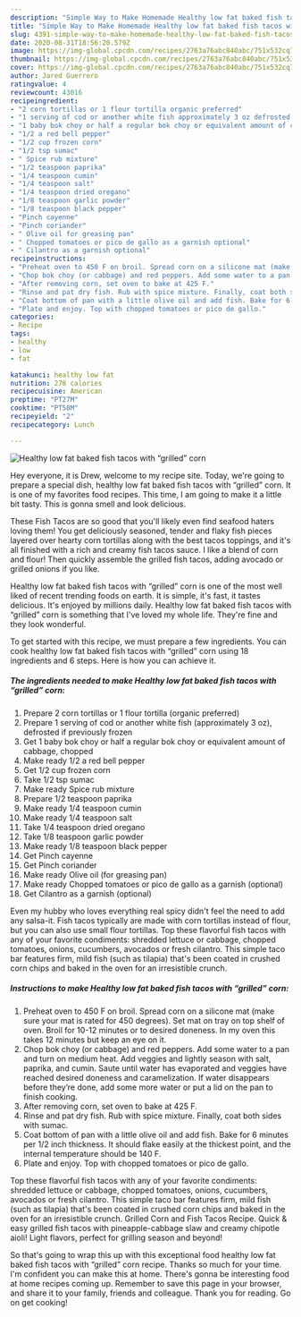 ```yaml
---
description: "Simple Way to Make Homemade Healthy low fat baked fish tacos with “grilled” corn"
title: "Simple Way to Make Homemade Healthy low fat baked fish tacos with “grilled” corn"
slug: 4391-simple-way-to-make-homemade-healthy-low-fat-baked-fish-tacos-with-grilled-corn
date: 2020-08-31T18:56:20.579Z
image: https://img-global.cpcdn.com/recipes/2763a76abc840abc/751x532cq70/healthy-low-fat-baked-fish-tacos-with-grilled-corn-recipe-main-photo.jpg
thumbnail: https://img-global.cpcdn.com/recipes/2763a76abc840abc/751x532cq70/healthy-low-fat-baked-fish-tacos-with-grilled-corn-recipe-main-photo.jpg
cover: https://img-global.cpcdn.com/recipes/2763a76abc840abc/751x532cq70/healthy-low-fat-baked-fish-tacos-with-grilled-corn-recipe-main-photo.jpg
author: Jared Guerrero
ratingvalue: 4
reviewcount: 43016
recipeingredient:
- "2 corn tortillas or 1 flour tortilla organic preferred"
- "1 serving of cod or another white fish approximately 3 oz defrosted if previously frozen"
- "1 baby bok choy or half a regular bok choy or equivalent amount of cabbage chopped"
- "1/2 a red bell pepper"
- "1/2 cup frozen corn"
- "1/2 tsp sumac"
- " Spice rub mixture"
- "1/2 teaspoon paprika"
- "1/4 teaspoon cumin"
- "1/4 teaspoon salt"
- "1/4 teaspoon dried oregano"
- "1/8 teaspoon garlic powder"
- "1/8 teaspoon black pepper"
- "Pinch cayenne"
- "Pinch coriander"
- " Olive oil for greasing pan"
- " Chopped tomatoes or pico de gallo as a garnish optional"
- " Cilantro as a garnish optional"
recipeinstructions:
- "Preheat oven to 450 F on broil. Spread corn on a silicone mat (make sure your mat is rated for 450 degrees). Set mat on tray on top shelf of oven. Broil for 10-12 minutes or to desired doneness. In my oven this takes 12 minutes but keep an eye on it."
- "Chop bok choy (or cabbage) and red peppers. Add some water to a pan and turn on medium heat. Add veggies and lightly season with salt, paprika, and cumin. Saute until water has evaporated and veggies have reached desired doneness and caramelization. If water disappears before they’re done, add some more water or put a lid on the pan to finish cooking."
- "After removing corn, set oven to bake at 425 F."
- "Rinse and pat dry fish. Rub with spice mixture. Finally, coat both sides with sumac."
- "Coat bottom of pan with a little olive oil and add fish. Bake for 6 minutes per 1/2 inch thickness. It should flake easily at the thickest point, and the internal temperature should be 140 F."
- "Plate and enjoy. Top with chopped tomatoes or pico de gallo."
categories:
- Recipe
tags:
- healthy
- low
- fat

katakunci: healthy low fat 
nutrition: 278 calories
recipecuisine: American
preptime: "PT27M"
cooktime: "PT58M"
recipeyield: "2"
recipecategory: Lunch

---
```



![Healthy low fat baked fish tacos with “grilled” corn](https://img-global.cpcdn.com/recipes/2763a76abc840abc/751x532cq70/healthy-low-fat-baked-fish-tacos-with-grilled-corn-recipe-main-photo.jpg)

Hey everyone, it is Drew, welcome to my recipe site. Today, we're going to prepare a special dish, healthy low fat baked fish tacos with “grilled” corn. It is one of my favorites food recipes. This time, I am going to make it a little bit tasty. This is gonna smell and look delicious.

These Fish Tacos are so good that you&#39;ll likely even find seafood haters loving them! You get deliciously seasoned, tender and flaky fish pieces layered over hearty corn tortillas along with the best tacos toppings, and it&#39;s all finished with a rich and creamy fish tacos sauce. I like a blend of corn and flour! Then quickly assemble the grilled fish tacos, adding avocado or grilled onions if you like.

Healthy low fat baked fish tacos with “grilled” corn is one of the most well liked of recent trending foods on earth. It is simple, it's fast, it tastes delicious. It's enjoyed by millions daily. Healthy low fat baked fish tacos with “grilled” corn is something that I've loved my whole life. They're fine and they look wonderful.


To get started with this recipe, we must prepare a few ingredients. You can cook healthy low fat baked fish tacos with “grilled” corn using 18 ingredients and 6 steps. Here is how you can achieve it.

<!--inarticleads1-->

##### The ingredients needed to make Healthy low fat baked fish tacos with “grilled” corn:

1. Prepare 2 corn tortillas or 1 flour tortilla (organic preferred)
1. Prepare 1 serving of cod or another white fish (approximately 3 oz), defrosted if previously frozen
1. Get 1 baby bok choy or half a regular bok choy or equivalent amount of cabbage, chopped
1. Make ready 1/2 a red bell pepper
1. Get 1/2 cup frozen corn
1. Take 1/2 tsp sumac
1. Make ready  Spice rub mixture
1. Prepare 1/2 teaspoon paprika
1. Make ready 1/4 teaspoon cumin
1. Make ready 1/4 teaspoon salt
1. Take 1/4 teaspoon dried oregano
1. Take 1/8 teaspoon garlic powder
1. Make ready 1/8 teaspoon black pepper
1. Get Pinch cayenne
1. Get Pinch coriander
1. Make ready  Olive oil (for greasing pan)
1. Make ready  Chopped tomatoes or pico de gallo as a garnish (optional)
1. Get  Cilantro as a garnish (optional)


Even my hubby who loves everything real spicy didn&#39;t feel the need to add any salsa-it. Fish tacos typically are made with corn tortillas instead of flour, but you can also use small flour tortillas. Top these flavorful fish tacos with any of your favorite condiments: shredded lettuce or cabbage, chopped tomatoes, onions, cucumbers, avocados or fresh cilantro. This simple taco bar features firm, mild fish (such as tilapia) that&#39;s been coated in crushed corn chips and baked in the oven for an irresistible crunch. 

<!--inarticleads2-->

##### Instructions to make Healthy low fat baked fish tacos with “grilled” corn:

1. Preheat oven to 450 F on broil. Spread corn on a silicone mat (make sure your mat is rated for 450 degrees). Set mat on tray on top shelf of oven. Broil for 10-12 minutes or to desired doneness. In my oven this takes 12 minutes but keep an eye on it.
1. Chop bok choy (or cabbage) and red peppers. Add some water to a pan and turn on medium heat. Add veggies and lightly season with salt, paprika, and cumin. Saute until water has evaporated and veggies have reached desired doneness and caramelization. If water disappears before they’re done, add some more water or put a lid on the pan to finish cooking.
1. After removing corn, set oven to bake at 425 F.
1. Rinse and pat dry fish. Rub with spice mixture. Finally, coat both sides with sumac.
1. Coat bottom of pan with a little olive oil and add fish. Bake for 6 minutes per 1/2 inch thickness. It should flake easily at the thickest point, and the internal temperature should be 140 F.
1. Plate and enjoy. Top with chopped tomatoes or pico de gallo.


Top these flavorful fish tacos with any of your favorite condiments: shredded lettuce or cabbage, chopped tomatoes, onions, cucumbers, avocados or fresh cilantro. This simple taco bar features firm, mild fish (such as tilapia) that&#39;s been coated in crushed corn chips and baked in the oven for an irresistible crunch. Grilled Corn and Fish Tacos Recipe. Quick &amp; easy grilled fish tacos with pineapple-cabbage slaw and creamy chipotle aioli! Light flavors, perfect for grilling season and beyond! 

So that's going to wrap this up with this exceptional food healthy low fat baked fish tacos with “grilled” corn recipe. Thanks so much for your time. I'm confident you can make this at home. There's gonna be interesting food at home recipes coming up. Remember to save this page in your browser, and share it to your family, friends and colleague. Thank you for reading. Go on get cooking!
